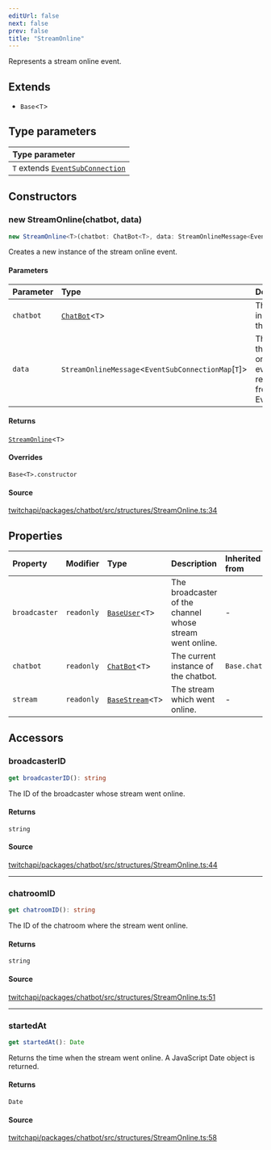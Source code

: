 ```yaml
---
editUrl: false
next: false
prev: false
title: "StreamOnline"
---
```


Represents a stream online event.

## Extends

- `Base`\<`T`\>

## Type parameters

| Type parameter |
| :------ |
| `T` extends [`EventSubConnection`](/api/chatbot/enumerations/eventsubconnection/) |

## Constructors

### new StreamOnline(chatbot, data)

```ts
new StreamOnline<T>(chatbot: ChatBot<T>, data: StreamOnlineMessage<EventSubConnectionMap[T]>): StreamOnline<T>
```

Creates a new instance of the stream online event.

#### Parameters

| Parameter | Type | Description |
| :------ | :------ | :------ |
| `chatbot` | [`ChatBot`](/api/chatbot/classes/chatbot/)\<`T`\> | The current instance of the chatbot. |
| `data` | `StreamOnlineMessage`\<`EventSubConnectionMap`\[`T`\]\> | The data of the stream online event returned from the EventSub. |

#### Returns

[`StreamOnline`](/api/chatbot/classes/streamonline/)\<`T`\>

#### Overrides

`Base<T>.constructor`

#### Source

[twitchapi/packages/chatbot/src/structures/StreamOnline.ts:34](https://github.com/pablornc/twitchapi//blob/3baa008ac8be1133cbb9253985d5d4cd48b4e780/packages/chatbot/src/structures/StreamOnline.ts#L34)

## Properties

| Property | Modifier | Type | Description | Inherited from |
| :------ | :------ | :------ | :------ | :------ |
| `broadcaster` | `readonly` | [`BaseUser`](/api/chatbot/classes/baseuser/)\<`T`\> | The broadcaster of the channel whose stream went online. | - |
| `chatbot` | `readonly` | [`ChatBot`](/api/chatbot/classes/chatbot/)\<`T`\> | The current instance of the chatbot. | `Base.chatbot` |
| `stream` | `readonly` | [`BaseStream`](/api/chatbot/classes/basestream/)\<`T`\> | The stream which went online. | - |

## Accessors

### broadcasterID

```ts
get broadcasterID(): string
```

The ID of the broadcaster whose stream went online.

#### Returns

`string`

#### Source

[twitchapi/packages/chatbot/src/structures/StreamOnline.ts:44](https://github.com/pablornc/twitchapi//blob/3baa008ac8be1133cbb9253985d5d4cd48b4e780/packages/chatbot/src/structures/StreamOnline.ts#L44)

***

### chatroomID

```ts
get chatroomID(): string
```

The ID of the chatroom where the stream went online.

#### Returns

`string`

#### Source

[twitchapi/packages/chatbot/src/structures/StreamOnline.ts:51](https://github.com/pablornc/twitchapi//blob/3baa008ac8be1133cbb9253985d5d4cd48b4e780/packages/chatbot/src/structures/StreamOnline.ts#L51)

***

### startedAt

```ts
get startedAt(): Date
```

Returns the time when the stream went online. A JavaScript Date object is returned.

#### Returns

`Date`

#### Source

[twitchapi/packages/chatbot/src/structures/StreamOnline.ts:58](https://github.com/pablornc/twitchapi//blob/3baa008ac8be1133cbb9253985d5d4cd48b4e780/packages/chatbot/src/structures/StreamOnline.ts#L58)
